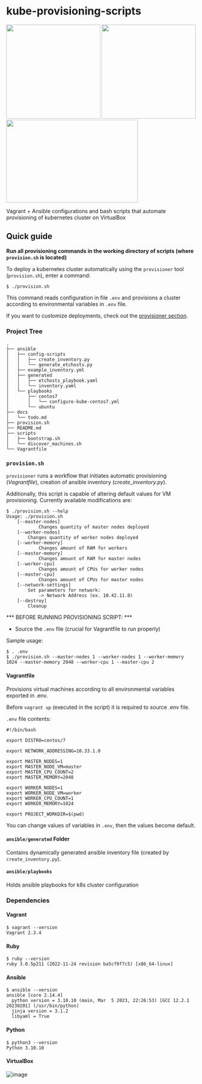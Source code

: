 # kube-provisioning-scripts

<img src="https://www.elao.com/resized/content/images/blog/thumbnails/vagrant.png/132e0fdc7370fe435b5221b60a30ad1e.png"  width="250" height="250"> <img src="https://blog.zwindler.fr/2018/10/ansible_logo.png"  width="250" height="250"> <img src="https://logos-world.net/wp-content/uploads/2021/10/Python-Symbol.png"  width="350" height="220">



Vagrant + Ansible configurations and bash scripts that automate provisioning of kubernetes cluster on VirtualBox

## Quick guide

**Run all provisioning commands in the working directory of scripts (where `provision.sh` is located)**

To deploy a kubernetes cluster automatically using the `provisioner` tool (`provision.sh`), enter a command:
```
$ ./provision.sh
```

This command reads configuration in file `.env` and provisions a cluster according to environmental variables in `.env` file.

If you want to customize deployments, check out the [provisioner section](https://github.com/tomek-skrond/kube-provisioning-scripts/edit/master/README.md#provisionsh).

### Project Tree

```
.
├── ansible
│   ├── config-scripts
│   │   ├── create_inventory.py
│   │   └── generate_etchosts.py
│   ├── example_inventory.yml
│   ├── generated
│   │   ├── etchosts_playbook.yaml
│   │   └── inventory.yaml
│   └── playbooks
│       ├── centos7
│       │   └── configure-kube-centos7.yml
│       └── ubuntu
├── docs
│   └── todo.md
├── provision.sh
├── README.md
├── scripts
│   ├── bootstrap.sh
│   └── discover_machines.sh
└── Vagrantfile
```
### `provision.sh`

`provisioner` runs a workflow that initiates automatic provisioning (*Vagrantfile*), creation of ansible inventory (*create_inventory.py*).

Additionally, this script is capable of altering default values for VM provisioning. Currently available modifications are:

```
$ ./provision.sh --help
Usage: ./provision.sh 
	[--master-nodes]
        	Changes quantity of master nodes deployed
	[--worker-nodes]
		Changes quantity of worker nodes deployed
    [--worker-memory]
        	Changes amount of RAM for workers
    [--master-memory]
        	Changes amount of RAM for master nodes
    [--worker-cpu]
        	Changes amount of CPUs for worker nodes
    [--master-cpu]
        	Changes amount of CPUs for master nodes
	[--network-settings]
		Set parameters for network:
			-> Network Address (ex. 10.42.11.0)
	[--destroy]
		Cleanup
```

*** BEFORE RUNNING PROVISIONING SCRIPT: ***

- Source the `.env` file (crucial for Vagrantfile to run properly)

Sample usage:
```
$ . .env
$ ./provision.sh --master-nodes 1 --worker-nodes 1 --worker-memory 1024 --master-memory 2048 --worker-cpu 1 --master-cpu 2
```


#### Vagrantfile

Provisions virtual machines according to all environmental variables exported in .env.

Before `vagrant up` (executed in the script) it is required to source .env file.

`.env` file contents:
```
#!/bin/bash

export DISTRO=centos/7

export NETWORK_ADDRESSING=10.33.1.0

export MASTER_NODES=1
export MASTER_NODE_VM=master
export MASTER_CPU_COUNT=2
export MASTER_MEMORY=2048

export WORKER_NODES=1
export WORKER_NODE_VM=worker
export WORKER_CPU_COUNT=1
export WORKER_MEMORY=1024

export PROJECT_WORKDIR=$(pwd)
```

You can change values of variables in `.env`, then the values become default.


#### `ansible/generated` Folder

Contains dynamically generated ansible inventory file (created by `create_inventory.py`).

#### `ansible/playbooks`

Holds ansible playbooks for k8s cluster configuration


### Dependencies

#### Vagrant
```
$ vagrant --version
Vagrant 2.3.4
```

#### Ruby

```
$ ruby --version
ruby 3.0.5p211 (2022-11-24 revision ba5cf0f7c5) [x86_64-linux]
```

#### Ansible

```
$ ansible --version
ansible [core 2.14.4]
  python version = 3.10.10 (main, Mar  5 2023, 22:26:53) [GCC 12.2.1 20230201] (/usr/bin/python)
  jinja version = 3.1.2
  libyaml = True
```

#### Python
```
$ python3 --version
Python 3.10.10
```

#### VirtualBox
![image](https://user-images.githubusercontent.com/58492207/235553798-edde1fd1-a8a5-4473-bde1-0170c221825c.png)
